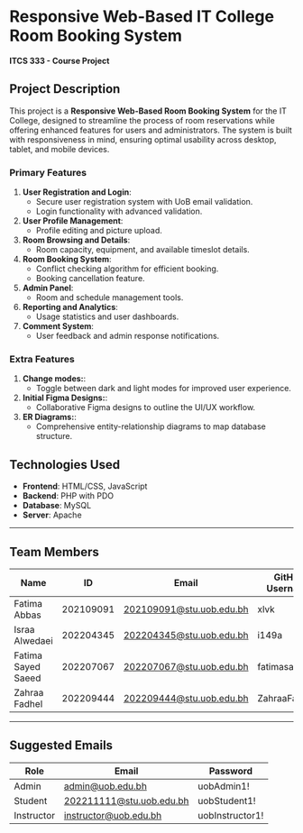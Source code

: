 
# Responsive Web-Based IT College Room Booking System

**ITCS 333 - Course Project**

## Project Description

This project is a **Responsive Web-Based Room Booking System** for the IT College, designed to streamline the process of room reservations while offering enhanced features for users and administrators. The system is built with responsiveness in mind, ensuring optimal usability across desktop, tablet, and mobile devices. 

### Primary Features
1. **User Registration and Login**:
   - Secure user registration system with UoB email validation.
   - Login functionality with advanced validation.
2. **User Profile Management**:
   - Profile editing and picture upload.
3. **Room Browsing and Details**:
   - Room capacity, equipment, and available timeslot details.
4. **Room Booking System**:
   - Conflict checking algorithm for efficient booking.
   - Booking cancellation feature.
5. **Admin Panel**:
   - Room and schedule management tools.
6. **Reporting and Analytics**:
   - Usage statistics and user dashboards.
7. **Comment System**:
   - User feedback and admin response notifications.

### Extra Features
1. **Change modes:**:
   - Toggle between dark and light modes for improved user experience.
2. **Initial Figma Designs:**:
   - Collaborative Figma designs to outline the UI/UX workflow.
3. **ER Diagrams:**:
    - Comprehensive entity-relationship diagrams to map database structure.

## Technologies Used
- **Frontend**: HTML/CSS, JavaScript
- **Backend**: PHP with PDO
- **Database**: MySQL
- **Server**: Apache

---

## Team Members

| Name               | ID        | Email                       | GitHub Username  | Section |
|--------------------|-----------|-----------------------------|------------------|---------|
| Fatima Abbas       | 202109091 | 202109091@stu.uob.edu.bh    | xlvk             | 08      |
| Israa Alwedaei     | 202204345 | 202204345@stu.uob.edu.bh    | i149a            | 08      |
| Fatima Sayed Saeed | 202207067 | 202207067@stu.uob.edu.bh    | fatimasayed75    | 08      |
| Zahraa Fadhel      | 202209444 | 202209444@stu.uob.edu.bh    | ZahraaFadhel     | 08      |

---

## Suggested Emails

| Role       | Email                        | Password        |
|------------|------------------------------|-----------------|
| Admin      | admin@uob.edu.bh             | uobAdmin1!      |
| Student    | 202211111@stu.uob.edu.bh     | uobStudent1!    |
| Instructor | instructor@uob.edu.bh        | uobInstructor1! |
